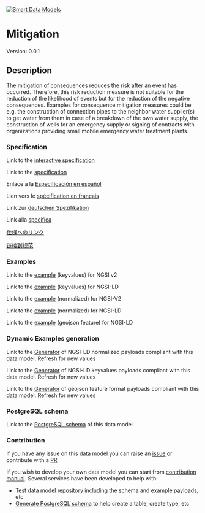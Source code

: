[![Smart Data Models](https://smartdatamodels.org/wp-content/uploads/2022/01/SmartDataModels_logo.png "Logo")](https://smartdatamodels.org)
# Mitigation
Version: 0.0.1

## Description 

The mitigation of consequences reduces the risk after an event has occurred. Therefore, this risk reduction measure is not suitable for the reduction of the likelihood of events but for the reduction of the negative consequences. Examples for consequence mitigation measures could be e.g. the construction of connection pipes to the neighbor water supplier(s) to get water from them in case of a breakdown of the own water supply, the construction of wells for an emergency supply or signing of contracts with organizations providing small mobile emergency water treatment plants.
### Specification

Link to the [interactive specification](https://swagger.lab.fiware.org/?url=https://smart-data-models.github.io/dataModel.RiskManagement/Mitigation/swagger.yaml)

Link to the [specification](https://github.com/smart-data-models/dataModel.RiskManagement/blob/master/Mitigation/doc/spec.md)

Enlace a la [Especificación en español](https://github.com/smart-data-models/dataModel.RiskManagement/blob/master/Mitigation/doc/spec_ES.md)

Lien vers le [spécification en français](https://github.com/smart-data-models/dataModel.RiskManagement/blob/master/Mitigation/doc/spec_FR.md)

Link zur [deutschen Spezifikation](https://github.com/smart-data-models/dataModel.RiskManagement/blob/master/Mitigation/doc/spec_DE.md)

Link alla [specifica](https://github.com/smart-data-models/dataModel.RiskManagement/blob/master/Mitigation/doc/spec_IT.md)

[仕様へのリンク](https://github.com/smart-data-models/dataModel.RiskManagement/blob/master/Mitigation/doc/spec_JA.md)

[链接到规范](https://github.com/smart-data-models/dataModel.RiskManagement/blob/master/Mitigation/doc/spec_ZH.md)
### Examples

Link to the [example](https://smart-data-models.github.io/dataModel.RiskManagement/Mitigation/examples/example.json) (keyvalues) for NGSI v2

Link to the [example](https://smart-data-models.github.io/dataModel.RiskManagement/Mitigation/examples/example.jsonld) (keyvalues) for NGSI-LD

Link to the [example](https://smart-data-models.github.io/dataModel.RiskManagement/Mitigation/examples/example-normalized.json) (normalized) for NGSI-V2

Link to the [example](https://smart-data-models.github.io/dataModel.RiskManagement/Mitigation/examples/example-normalized.jsonld) (normalized) for NGSI-LD

Link to the [example](https://smart-data-models.github.io/dataModel.RiskManagement/Mitigation/examples/example-geojsonfeature.json) (geojson feature) for NGSI-LD
### Dynamic Examples generation

Link to the [Generator](https://smartdatamodels.org/extra/ngsi-ld_generator.php?schemaUrl=https://raw.githubusercontent.com/smart-data-models/dataModel.RiskManagement/master/Mitigation/schema.json&email=info@smartdatamodels.org) of NGSI-LD normalized payloads compliant with this data model. Refresh for new values

Link to the [Generator](https://smartdatamodels.org/extra/ngsi-ld_generator_keyvalues.php?schemaUrl=https://raw.githubusercontent.com/smart-data-models/dataModel.RiskManagement/master/Mitigation/schema.json&email=info@smartdatamodels.org) of NGSI-LD keyvalues payloads compliant with this data model. Refresh for new values

Link to the [Generator](https://smartdatamodels.org/extra/geojson_features_generator.php?schemaUrl=https://raw.githubusercontent.com/smart-data-models/dataModel.RiskManagement/master/Mitigation/schema.json&email=info@smartdatamodels.org) of geojson feature format payloads compliant with this data model. Refresh for new values
### PostgreSQL schema

Link to the [PostgreSQL schema](https://smart-data-models.github.io/dataModel.RiskManagement/Mitigation/schema.sql) of this data model
### Contribution

 If you have any issue on this data model you can raise an [issue](https://github.com/smart-data-models/dataModel.RiskManagement/issues)  or contribute with a [PR](https://github.com/smart-data-models/dataModel.RiskManagement/pulls)

 If you wish to develop your own data model you can start from [contribution manual](https://bit.ly/contribution_manual). Several services have been developed to help with: 
 - [Test data model repository](https://smartdatamodels.org/index.php/data-models-contribution-api/) including the schema and example payloads, etc
 - [Generate PostgreSQL schema](https://smartdatamodels.org/index.php/sql-service/) to help create a table, create type, etc